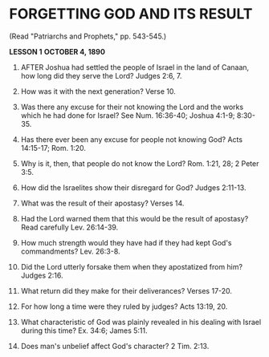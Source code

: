 # FORGETTING GOD AND ITS RESULT

(Read "Patriarchs and Prophets," pp. 543-545.)

**LESSON 1**
**OCTOBER 4, 1890**

1. AFTER Joshua had settled the people of Israel in the land of Canaan, how long did they serve the Lord? Judges 2:6, 7.

2. How was it with the next generation? Verse 10.

3. Was there any excuse for their not knowing the Lord and the works which he had done for Israel? See Num. 16:36-40; Joshua 4:1-9; 8:30-35.

4. Has there ever been any excuse for people not knowing God? Acts 14:15-17; Rom. 1:20.

5. Why is it, then, that people do not know the Lord? Rom. 1:21, 28; 2 Peter 3:5.

6. How did the Israelites show their disregard for God? Judges 2:11-13.

7. What was the result of their apostasy? Verses 14.

8. Had the Lord warned them that this would be the result of apostasy? Read carefully Lev. 26:14-39.

9. How much strength would they have had if they had kept God's commandments? Lev. 26:3-8.

10. Did the Lord utterly forsake them when they apostatized from him? Judges 2:16.

11. What return did they make for their deliverances? Verses 17-20.

12. For how long a time were they ruled by judges? Acts 13:19, 20.

13. What characteristic of God was plainly revealed in his dealing with Israel during this time? Ex. 34:6; James 5:11.

14. Does man's unbelief affect God's character? 2 Tim. 2:13.